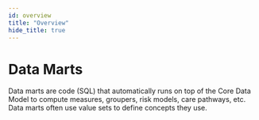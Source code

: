 ```yaml
---
id: overview
title: "Overview"
hide_title: true
---
```


# Data Marts

Data marts are code (SQL) that automatically runs on top of the Core Data Model to compute measures, groupers, risk models, care pathways, etc.  Data marts often use value sets to define concepts they use.